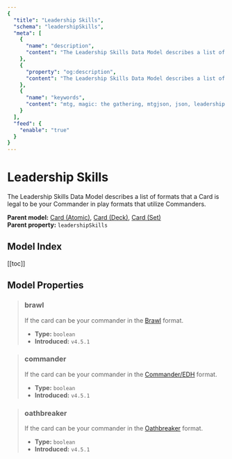 ```yaml
---
{
  "title": "Leadership Skills",
  "schema": "leadershipSkills",
  "meta": [
    {
      "name": "description",
      "content": "The Leadership Skills Data Model describes a list of formats that a Card is legal to be your Commander in play formats that utilize Commanders.",
    },
    {
      "property": "og:description",
      "content": "The Leadership Skills Data Model describes a list of formats that a Card is legal to be your Commander in play formats that utilize Commanders."
    },
    {
      "name": "keywords",
      "content": "mtg, magic: the gathering, mtgjson, json, leadership skills, commander",
    }
  ],
  "feed": {
    "enable": "true"
  }
}
---
```


# Leadership Skills

The Leadership Skills Data Model describes a list of formats that a Card is legal to be your Commander in play formats that utilize Commanders.

**Parent model:** [Card (Atomic)](/data-models/card-atomic/), [Card (Deck)](/data-models/card-deck/), [Card (Set)](/data-models/card-set/)  
**Parent property:** `leadershipSkills`

## Model Index

<PropertyToggler/>

[[toc]]

## Model Properties

> ### brawl  
> If the card can be your commander in the [Brawl](https://magic.wizards.com/en/game-info/gameplay/formats/brawl) format.  
>
> - **Type:** `boolean`  
> - **Introduced:** `v4.5.1`

> ### commander  
> If the card can be your commander in the [Commander/EDH](https://magic.wizards.com/en/content/commander-format) format.  
>
> - **Type:** `boolean`  
> - **Introduced:** `v4.5.1`

> ### oathbreaker  
> If the card can be your commander in the [Oathbreaker](https://oathbreakermtg.org/) format.  
>
> - **Type:** `boolean`  
> - **Introduced:** `v4.5.1`
